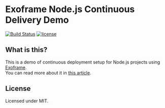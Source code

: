 # Exoframe Node.js Continuous Delivery Demo

[![Build Status](https://travis-ci.org/exoframejs/node-cd-demo.svg?branch=master)](https://travis-ci.org/exoframejs/node-cd-demo)
[![license](https://img.shields.io/github/license/mashape/apistatus.svg)](https://opensource.org/licenses/MIT)

## What is this?

This is a demo of continuous deployment setup for Node.js projects using [Exoframe](https://github.com/exoframejs/exoframe).  
You can read more about it in [this article](https://medium.com/@yamalight/continuous-deployment-for-your-node-js-projects-in-10-minutes-with-exoframe-bdf48340c1be).

## License

Licensed under MIT.
